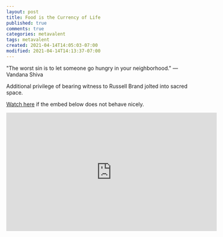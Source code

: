 ```yaml
---
layout: post
title: Food is the Currency of Life
published: true
comments: true
categories: metavalent
tags: metavalent
created: 2021-04-14T14:05:03-07:00
modified: 2021-04-14T14:13:37-07:00
---
```


"The worst sin is to let someone go hungry in your neighborhood." &mdash; Vandana Shiva

Additional privilege of bearing witness to Russell Brand jolted into sacred space.

[Watch here](https://youtu.be/3_8owv2dtP0) if the embed below does not behave nicely. 

<div class="embed-container"><iframe width="560" height="315" src="https://www.youtube.com/embed/3_8owv2dtP0" title="YouTube video player" frameborder="0" allow="accelerometer; autoplay; clipboard-write; encrypted-media; gyroscope; picture-in-picture" allowfullscreen></iframe></div>

